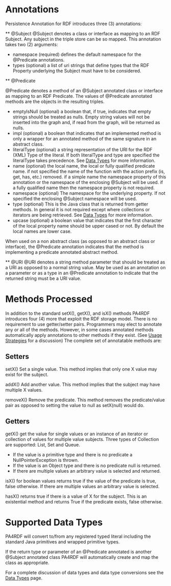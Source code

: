 Annotations
=====

Persistence Annotation for RDF introduces three (3) annotations:

** @Subject
@Subject denotes a class or interface as mapping to an RDF Subject.  Any subject in the triple store can be so mapped.  This annotation takes two (2) arguments:
* namespace (required) defines the default namespace for the @Predicate annotations.
* types (optional) a list of uri strings that define types that the RDF Property underlying the Subject must have to be considered.

** @Predicate
 
@Predicate denotes a method of an @Subject annotated class or interface as mapping to an RDF Predicate.  The values of @Predicate annotated methods are the objects in the resulting triples.
* emptyIsNull (optional) a boolean that, if true, indicates that empty strings should be treated as nulls.  Empty string values will not be inserted into the graph and, if read from the graph, will be returned as nulls.
* impl (optional) a boolean that indicates that an implemented method is only a wrapper for an annotated method of the same signature in an abstract class.
* literalType (optional) a string representation of the URI for the RDF (XML) Type of the literal.  If both literalType and type are specified the literalType takes precedence.  See [Data Types](./dataTypes.html) for more information.  
* name (optional) the local name, the local or fully qualified predicate name. if not specified the name of the function with the action prefix (is, get, has, etc.) removed.  if a simple name the namespace property of this annotation or the namespace of the enclosing @Subject will be used.  if a fully qualified name then the namespace property is not required.  
* namespace (optional) The namespace for the underlying property.  If not specified the enclosing @Subject namespace will be used.
* type (optional) This is the Java class that is returned from getter methods.  In general it is not required except where collections or iterators are being retrieved.  See [Data Types](./dataTypes.html) for more information. 
* upcase (optional) a boolean value that indicates that the first character of the local property name should be upper cased or not.  By default the local names are lower case.

When used on a non abstract class (as opposed to an abstract class or interface), the @Predicate annotation indicates that the method is implementing a predicate annotated abstract method.

** @URI
@URI denotes a string method parameter that should be treated as a URI as opposed to a normal string value.  May be used as an annotation on a parameter or as a type in an @Predicate annotation to indicate that the returned string must be a URI value.

Methods Processed
===

In addition to the standard setX(), getX(), and isX() methods PA4RDF introduces four (4) more that exploit the RDF storage model.  There is no requirement to use getter/setter pairs.  Programmers may 
elect to annotate any or all of the methods.  However, in some cases annotated methods automatically apply annotations to other methods if they exist. (See [Usage Strategies](./usageStrategies.html) for a discussion)  The complete set of annotatable methods are: 

Setters
---

setX() Set a single value.  This method implies that only one X value may exist for the subject.

addX() Add another value.  This method implies that the subject may have multiple X values.

removeX() Remove the predicate.  This method removes the predicate/value pair as opposed to setting the value to null as setX(null) would do. 


Getters
---

getX() get the value for single values or an instance of an iterator or collection of values for multiple value subjects.  Three types of Collection are supported: List, Set and Queue. 
- If the value is a primitive type and there is no predicate a NullPointerException is thrown.
- If the value is an Object type and there is no predicate null is returned.
- If there are multiple values an arbitrary value is selected and returned.

isX() for boolean values returns true if the value of the predicate is true, false otherwise.  If there are multiple values an arbitrary value is selected.

hasX() returns true if there is a value of X for the subject.  This is an existential method and returns True if the predicate exists, false otherwise.  


Supported Data Types
===

PA4RDF will convert to/from any registered typed literal including the standard Java primitives and wrapped primitive types.

If the return type or parameter of an @Predicate annotated is another @Subject annotated class PA4RDF will automatically create and map the class as appropriate.

For a complete discussion of data types and data type conversions see the [Data Types](./dataTypes.html) page.

